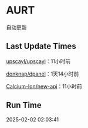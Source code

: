 # AURT

自动更新


## Last Update Times

[upscayl/upscayl](https://github.com/upscayl/upscayl)：11小时前

[donknap/dpanel](https://github.com/donknap/dpanel)：1天14小时前

[Calcium-Ion/new-api](https://github.com/Calcium-Ion/new-api)：11小时前


## Run Time
2025-02-02 02:03:41

